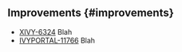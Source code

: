 ## Improvements {#improvements}

* [XIVY-6324](https://axonivy.atlassian.net/browse/XIVY-6324) Blah
* [IVYPORTAL-11766](https://axonivy.atlassian.net/browse/IVYPORTAL-11766) Blah
